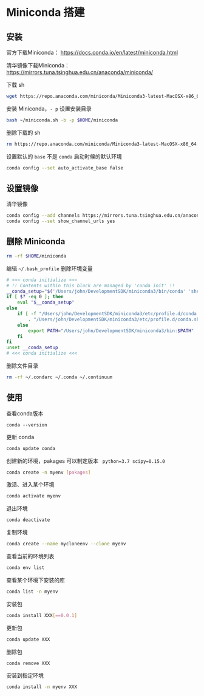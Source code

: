 # Miniconda 搭建

## 安装

官方下载Miniconda： https://docs.conda.io/en/latest/miniconda.html

清华镜像下载Miniconda： https://mirrors.tuna.tsinghua.edu.cn/anaconda/miniconda/

下载 sh

```bash
wget https://repo.anaconda.com/miniconda/Miniconda3-latest-MacOSX-x86_64.sh -O ~/miniconda.sh
```

安装 Miniconda，`- p` 设置安装目录

```bash
bash ~/miniconda.sh -b -p $HOME/miniconda
```

删除下载的 sh

```bash
rm https://repo.anaconda.com/miniconda/Miniconda3-latest-MacOSX-x86_64.sh
```

设置默认的 `base` 不是 `conda` 启动时候的默认环境

```bash
conda config --set auto_activate_base false
```



## 设置镜像

清华镜像

```bash
conda config --add channels https://mirrors.tuna.tsinghua.edu.cn/anaconda/pkgs/free/
conda config --set show_channel_urls yes
```

## 删除 Miniconda

```bash
rm -rf $HOME/miniconda
```

编辑 `~/.bash_profile` 删除环境变量

```bash
# >>> conda initialize >>>
# !! Contents within this block are managed by 'conda init' !!
__conda_setup="$('/Users/john/DevelopmentSDK/miniconda3/bin/conda' 'shell.zsh' 'hook' 2> /dev/null)"
if [ $? -eq 0 ]; then
    eval "$__conda_setup"
else
    if [ -f "/Users/john/DevelopmentSDK/miniconda3/etc/profile.d/conda.sh" ]; then
        . "/Users/john/DevelopmentSDK/miniconda3/etc/profile.d/conda.sh"
    else
        export PATH="/Users/john/DevelopmentSDK/miniconda3/bin:$PATH"
    fi
fi
unset __conda_setup
# <<< conda initialize <<<
```

删除文件目录

```bash
rm -rf ~/.condarc ~/.conda ~/.continuum
```



## 使用

查看conda版本

```
conda --version
```

更新 conda

```bash
conda update conda
```

创建新的环境，pakages 可以制定版本 ` python=3.7 scipy=0.15.0`

```bash
conda create -n myenv [pakages]
```

激活、进入某个环境

```bash
conda activate myenv
```

退出环境

```bash
conda deactivate
```

复制环境

```bash
conda create --name mycloneenv --clone myenv
```

查看当前的环境列表

```bash
conda env list
```

查看某个环境下安装的库

```bash
conda list -n myenv
```

安装包

```bash
conda install XXX[==0.0.1]
```

更新包

```bash
conda update XXX
```

删除包

```bash
conda remove XXX
```

安装到指定环境

```bash
conda install -n myenv XXX
```